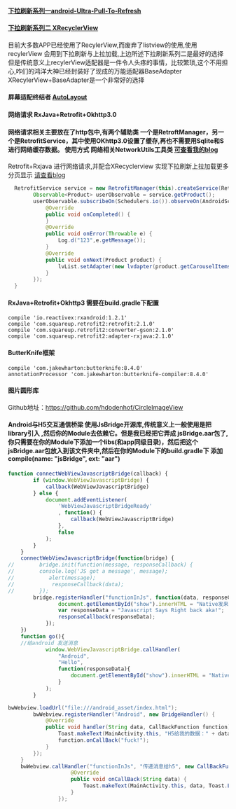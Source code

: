 #### [下拉刷新系列一android-Ultra-Pull-To-Refresh](https://github.com/liaohuqiu/android-Ultra-Pull-To-Refresh)
#### [下拉刷新系列二 XRecyclerView](https://github.com/XRecyclerView/XRecyclerView)
目前大多数APP已经使用了RecylerView,而废弃了listview的使用,使用recylerView 会用到下拉刷新与上拉加载,上边所述下拉刷新系列二是最好的选择
但是传统意义上recylerView适配器是一件令人头疼的事情，比较繁琐,这个不用担心,咋们的鸿洋大神已经封装好了现成的万能适配器BaseAdapter
XRecylerView+BaseAdapter是一个非常好的选择
#### 屏幕适配终结者 [AutoLayout](https://github.com/hongyangAndroid/AndroidAutoLayout)
#### 网络请求 RxJava+Retrofit+Okhttp3.0
#### 网络请求相关主要放在了http包中,有两个辅助类 一个是RetroftManager，另一个是RetrofitService，其中使用OKhttp3.0设置了缓存,再也不需要用Sqlite和S进行网络缓存数据。 使用方式 网络相关NetworkUtils工具类 [可查看我的blog](https://blog.csdn.net/qq_21937107/article/details/79904324)
Retrofit+Rxjava 进行网络请求,并配合XRecyclerview 实现下拉刷新上拉加载更多分页显示 [请查看blog](https://blog.csdn.net/qq_21937107/article/details/80038801)
```java
  RetrofitService service = new RetrofitManager(this).createService(RetrofitService.class);
        Observable<Product> userObservable = service.getProduct();
        userObservable.subscribeOn(Schedulers.io()).observeOn(AndroidSchedulers.mainThread()).subscribe(new Subscriber<Product>() {
            @Override
            public void onCompleted() {
            }
            @Override
            public void onError(Throwable e) {
                Log.d("123",e.getMessage());
            }
            @Override
            public void onNext(Product product) {
                lvList.setAdapter(new lvdapter(product.getCarouselItems(),LoginActivity.this));
            }
        });
  }
```
#### RxJava+Retrofit+Okhttp3 需要在build.gradle下配置 
    compile 'io.reactivex:rxandroid:1.2.1'
    compile 'com.squareup.retrofit2:retrofit:2.1.0'
    compile 'com.squareup.retrofit2:converter-gson:2.1.0'
    compile 'com.squareup.retrofit2:adapter-rxjava:2.1.0'
 #### ButterKnife框架
    compile 'com.jakewharton:butterknife:8.4.0'
    annotationProcessor 'com.jakewharton:butterknife-compiler:8.4.0'
 #### 图片圆形库
Github地址：https://github.com/hdodenhof/CircleImageView
#### Android与H5交互通信桥梁 使用JsBridge开源库,传统意义上一般使用是把library引入 ,然后你的Module去依赖它。但是我已经把它弄成 jsBridge.aar包了,你只需要在你的Module下添加一个libs(和app同级目录)，然后把这个jsBridge.aar包放入到该文件夹中,然后在你的Module下的build.gradle下 添加compile(name: "jsBridge", ext: "aar")
```javascript
function connectWebViewJavascriptBridge(callback) {
        if (window.WebViewJavascriptBridge) {
            callback(WebViewJavascriptBridge)
        } else {
            document.addEventListener(
                'WebViewJavascriptBridgeReady'
                , function() {
                    callback(WebViewJavascriptBridge)
                },
                false
            );
        }
    }
    connectWebViewJavascriptBridge(function(bridge) {
//        bridge.init(function(message, responseCallback) {
//        console.log('JS got a message', message);
//           alert(message);
//            responseCallback(data);
//        });
        bridge.registerHandler("functionInJs", function(data, responseCallback) {
                document.getElementById("show").innerHTML = "Native发来的消息是：" + data;
                var responseData = "Javascript Says Right back aka!";
                responseCallback(responseData);
            });
    })
    function go(){
    //给android 发送消息
            window.WebViewJavascriptBridge.callHandler(
                "Android",
                "Hello",
                function(responseData){
                    document.getElementById("show").innerHTML = "Native给我的数据:"+responseData;
                }
            );
        }

```
```java
bwWebview.loadUrl("file:///android_asset/index.html");
        bwWebview.registerHandler("Android", new BridgeHandler() {
            @Override
            public void handler(String data, CallBackFunction function) {
                Toast.makeText(MainActivity.this, "H5给我的数据：" + data, Toast.LENGTH_SHORT).show();
                function.onCallBack("fuck!");
            }
        });
    }
    bwWebview.callHandler("functionInJs", "传递消息给h5", new CallBackFunction() {
                    @Override
                    public void onCallBack(String data) {
                        Toast.makeText(MainActivity.this, data, Toast.LENGTH_SHORT).show();
                    }
                });
```




